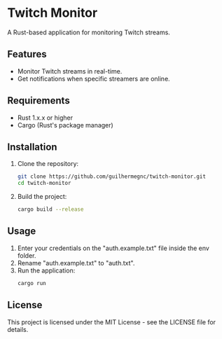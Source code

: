# Twitch Monitor
A Rust-based application for monitoring Twitch streams.

## Features
- Monitor Twitch streams in real-time.
- Get notifications when specific streamers are online.
  
## Requirements
- Rust 1.x.x or higher
- Cargo (Rust's package manager)

## Installation
1. Clone the repository:
    ```bash
    git clone https://github.com/guilhermegnc/twitch-monitor.git
    cd twitch-monitor

2. Build the project:
    ```bash
    cargo build --release

## Usage

1. Enter your credentials on the "auth.example.txt" file inside the env folder.
2. Rename "auth.example.txt" to "auth.txt".
3. Run the application:
    ```bash
    cargo run

## License

This project is licensed under the MIT License - see the LICENSE file for details.
